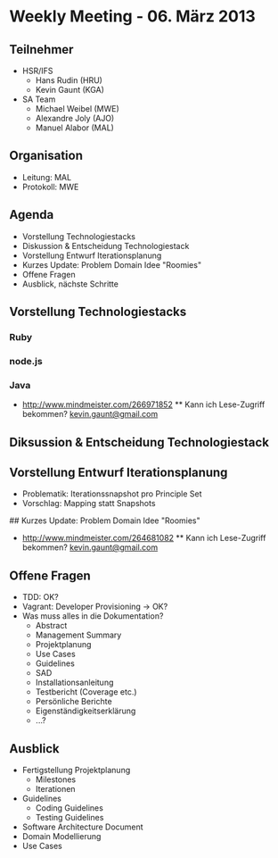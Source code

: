 # Weekly Meeting - 06. März 2013

## Teilnehmer
* HSR/IFS
	- Hans Rudin (HRU)
	- Kevin Gaunt (KGA)
* SA Team
	- Michael Weibel (MWE)
	- Alexandre Joly (AJO)
	- Manuel Alabor (MAL)

## Organisation
* Leitung: MAL
* Protokoll: MWE

## Agenda
* Vorstellung Technologiestacks
* Diskussion & Entscheidung Technologiestack
* Vorstellung Entwurf Iterationsplanung
* Kurzes Update: Problem Domain Idee "Roomies"
* Offene Fragen
* Ausblick, nächste Schritte

## Vorstellung Technologiestacks
### Ruby

### node.js

### Java
* http://www.mindmeister.com/266971852
** Kann ich Lese-Zugriff bekommen? kevin.gaunt@gmail.com

## Diksussion & Entscheidung Technologiestack


## Vorstellung Entwurf Iterationsplanung
* Problematik: Iterationssnapshot pro Principle Set
* Vorschlag: Mapping statt Snapshots


## Kurzes Update: Problem Domain Idee "Roomies"
* http://www.mindmeister.com/264681082
** Kann ich Lese-Zugriff bekommen? kevin.gaunt@gmail.com

## Offene Fragen
* TDD: OK?
* Vagrant: Developer Provisioning -> OK?
* Was muss alles in die Dokumentation?
	* Abstract
	* Management Summary
	* Projektplanung
	* Use Cases
	* Guidelines
	* SAD
	* Installationsanleitung
	* Testbericht (Coverage etc.)
	* Persönliche Berichte
	* Eigenständigkeitserklärung
	* ...?

## Ausblick
* Fertigstellung Projektplanung
	* Milestones
	* Iterationen
* Guidelines
	* Coding Guidelines
	* Testing Guidelines
* Software Architecture Document
* Domain Modellierung
* Use Cases